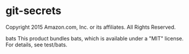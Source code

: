 # git-secrets

Copyright 2015 Amazon.com, Inc. or its affiliates. All Rights Reserved.

bats
This product bundles bats, which is available under a "MIT" license.
For details, see test/bats.

